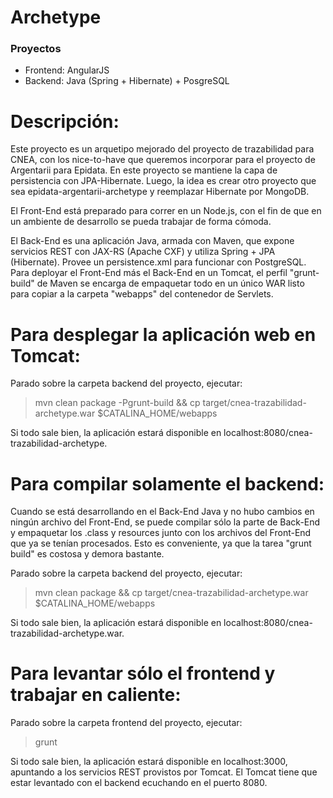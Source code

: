 # Archetype #

### Proyectos ###

* Frontend: AngularJS
* Backend: Java (Spring + Hibernate) + PosgreSQL

Descripción:
============
Este proyecto es un arquetipo mejorado del proyecto de trazabilidad para CNEA, con los nice-to-have que queremos incorporar para el proyecto de Argentarii para Epidata. En este proyecto se mantiene la capa de persistencia con JPA-Hibernate. Luego, la idea es crear otro proyecto que sea epidata-argentarii-archetype y reemplazar Hibernate por MongoDB.

El Front-End está preparado para correr en un Node.js, con el fin de que en un ambiente de desarrollo se pueda trabajar de forma cómoda.

El Back-End es una aplicación Java, armada con Maven, que expone servicios REST con JAX-RS (Apache CXF) y utiliza Spring + JPA (Hibernate). Provee un persistence.xml para funcionar con PostgreSQL. Para deployar el Front-End más el Back-End en un Tomcat, el perfil "grunt-build" de Maven se encarga de empaquetar todo en un único WAR listo para copiar a la carpeta "webapps" del contenedor de Servlets.

Para desplegar la aplicación web en Tomcat:
===========================================

Parado sobre la carpeta backend del proyecto, ejecutar:

> mvn clean package -Pgrunt-build && cp target/cnea-trazabilidad-archetype.war $CATALINA_HOME/webapps

Si todo sale bien, la aplicación estará disponible en localhost:8080/cnea-trazabilidad-archetype.

Para compilar solamente el backend:
===================================

Cuando se está desarrollando en el Back-End Java y no hubo cambios en ningún archivo del Front-End, se puede compilar sólo la parte de Back-End y empaquetar los .class y resources junto con los archivos del Front-End que ya se tenían procesados. Esto es conveniente, ya que la tarea "grunt build" es costosa y demora bastante.

Parado sobre la carpeta backend del proyecto, ejecutar:

> mvn clean package && cp target/cnea-trazabilidad-archetype.war $CATALINA_HOME/webapps

Si todo sale bien, la aplicación estará disponible en localhost:8080/cnea-trazabilidad-archetype.war.

Para levantar sólo el frontend y trabajar en caliente:
=======================================================

Parado sobre la carpeta frontend del proyecto, ejecutar:

> grunt

Si todo sale bien, la aplicación estará disponible en localhost:3000, apuntando a los servicios REST provistos por Tomcat. El Tomcat tiene que estar levantado con el backend ecuchando en el puerto 8080.

